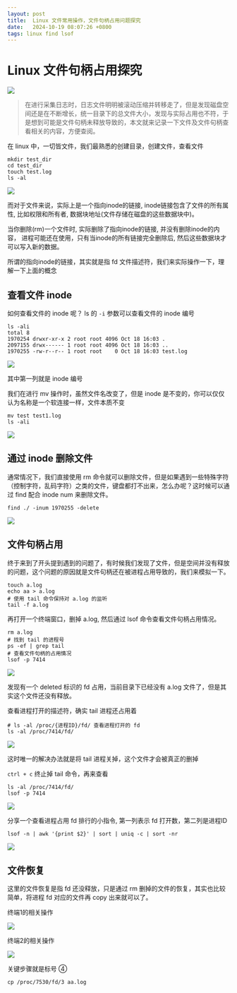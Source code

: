 ```yaml
---
layout: post
title:  Linux 文件常用操作，文件句柄占用问题探究
date:   2024-10-19 08:07:26 +0800
tags: linux find lsof
---
```


# Linux 文件句柄占用探究

![](https://bytesops.oss-cn-hangzhou.aliyuncs.com/picgo/2024/image-20241019075733116.png)



> 在进行采集日志时，日志文件明明被滚动压缩并转移走了，但是发现磁盘空间还是在不断增长，统一目录下的总文件大小，发现与实际占用也不符，于是想到可能是文件句柄未释放导致的，本文就来记录一下文件及文件句柄查看相关的内容，方便查阅。



在 linux 中，一切皆文件，我们最熟悉的创建目录，创建文件，查看文件



```
mkdir test_dir
cd test_dir
touch test.log
ls -al
```



![](https://bytesops.oss-cn-hangzhou.aliyuncs.com/picgo/2024/image-20241019080115085.png)



而对于文件来说，实际上是一个指向inode的链接, inode链接包含了文件的所有属性, 比如权限和所有者, 数据块地址(文件存储在磁盘的这些数据块中)。



当你删除(rm)一个文件时, 实际删除了指向inode的链接, 并没有删除inode的内容， 进程可能还在使用，只有当inode的所有链接完全删除后, 然后这些数据块才可以写入新的数据。



所谓的指向inode的链接，其实就是指 fd 文件描述符，我们来实际操作一下，理解一下上面的概念



## 查看文件 inode



如何查看文件的 inode 呢？ ls 的 `-i` 参数可以查看文件的 inode 编号



```
ls -ali
total 8
1970254 drwxr-xr-x 2 root root 4096 Oct 18 16:03 .
2097155 drwx------ 1 root root 4096 Oct 18 16:03 ..
1970255 -rw-r--r-- 1 root root    0 Oct 18 16:03 test.log
```



![](https://bytesops.oss-cn-hangzhou.aliyuncs.com/picgo/2024/image-20241019080153224.png)



其中第一列就是 inode 编号



我们在进行 mv 操作时，虽然文件名改变了，但是 inode 是不变的，你可以仅仅认为名称是一个软连接一样，文件本质不变



```
mv test test1.log
ls -ali
```



![](https://bytesops.oss-cn-hangzhou.aliyuncs.com/picgo/2024/image-20241019080240579.png)



## 通过 inode 删除文件



通常情况下，我们直接使用 rm 命令就可以删除文件，但是如果遇到一些特殊字符（控制字符，乱码字符）之类的文件，键盘都打不出来，怎么办呢？这时候可以通过 find 配合 inode num 来删除文件。



```
find ./ -inum 1970255 -delete
```



![](https://bytesops.oss-cn-hangzhou.aliyuncs.com/picgo/2024/image-20241019080306426.png)



## 文件句柄占用



终于来到了开头提到遇到的问题了，有时候我们发现了文件，但是空间并没有释放的问题，这个问题的原因就是文件句柄还在被进程占用导致的，我们来模拟一下。



```
touch a.log
echo aa > a.log
# 使用 tail 命令保持对 a.log 的监听
tail -f a.log
```



再打开一个终端窗口，删掉 a.log, 然后通过 lsof 命令查看文件句柄占用情况。



```
rm a.log
# 找到 tail 的进程号
ps -ef | grep tail
# 查看文件句柄的占用情况
lsof -p 7414
```



![](https://bytesops.oss-cn-hangzhou.aliyuncs.com/picgo/2024/image-20241019080340231.png)



发现有一个 deleted 标识的 fd 占用，当前目录下已经没有 a.log 文件了，但是其实这个文件还没有释放。



查看进程打开的描述符，确实 tail 进程还占用着



```
# ls -al /proc/{进程ID}/fd/ 查看进程打开的 fd
ls -al /proc/7414/fd/
```



![](https://bytesops.oss-cn-hangzhou.aliyuncs.com/picgo/2024/image-20241019080403311.png)



这时唯一的解决办法就是将 tail 进程关掉，这个文件才会被真正的删掉



`ctrl + c` 终止掉 tail 命令，再来查看



```
ls -al /proc/7414/fd/
lsof -p 7414
```



![](https://bytesops.oss-cn-hangzhou.aliyuncs.com/picgo/2024/image-20241019080423717.png)



分享一个查看进程占用 fd 排行的小指令, 第一列表示 fd 打开数，第二列是进程ID



```
lsof -n | awk '{print $2}' | sort | uniq -c | sort -nr
```



![](https://bytesops.oss-cn-hangzhou.aliyuncs.com/picgo/2024/image-20241019080444527.png)



## 文件恢复



这里的文件恢复是指 fd 还没释放，只是通过 rm 删掉的文件的恢复，其实也比较简单，将进程 fd 对应的文件再 copy 出来就可以了。



终端1的相关操作



![](https://bytesops.oss-cn-hangzhou.aliyuncs.com/picgo/2024/image-20241019080502452.png)



终端2的相关操作



![](https://bytesops.oss-cn-hangzhou.aliyuncs.com/picgo/2024/image-20241019080522315.png)



关键步骤就是标号 ④



```
cp /proc/7530/fd/3 aa.log
```